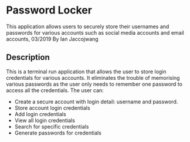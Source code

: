 # Password Locker
This application allows users to securely store their usernames and passwords for various accounts such as social media accounts and email accounts, 03/2019
By Ian Jaccojwang
## Description
This is a terminal run application that allows the user to store login credentials for various accounts. It eliminates the trouble of memorising various passwords as the user only needs to remember one password to access all the credentials. The user can:

* Create a secure account with login detail: username and password.
* Store account login credentials
* Add login credentials
* View all login credentials
* Search for specific credentials
* Generate passwords for credentials

